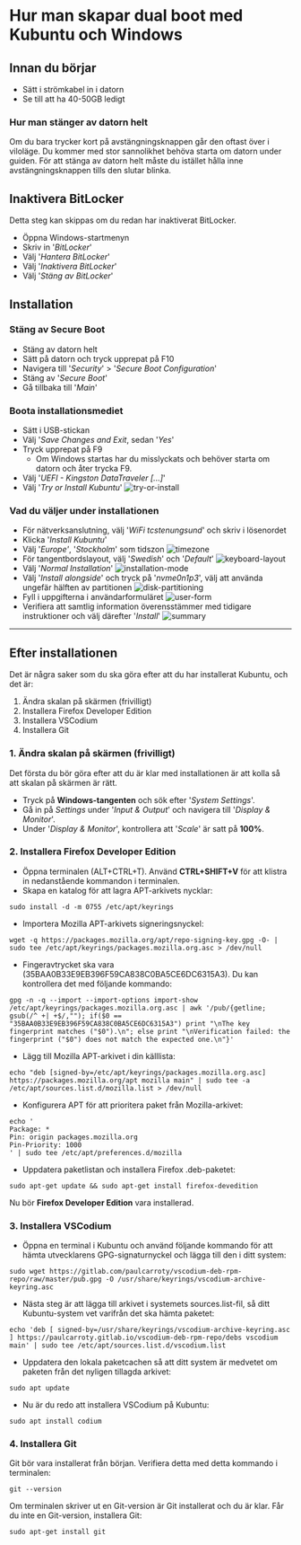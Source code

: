 # Hur man skapar dual boot med Kubuntu och Windows

## Innan du börjar
- Sätt i strömkabel in i datorn
- Se till att ha 40-50GB ledigt

### Hur man stänger av datorn helt
Om du bara trycker kort på avstängningsknappen går den oftast över i viloläge. Du kommer med stor sannolikhet behöva starta om datorn under guiden. För att stänga av datorn helt måste du istället hålla inne avstängningsknappen tills den slutar blinka.

## Inaktivera BitLocker
Detta steg kan skippas om du redan har inaktiverat BitLocker.
- Öppna Windows-startmenyn
- Skriv in '*BitLocker*'
- Välj '*Hantera BitLocker*'
- Välj '*Inaktivera BitLocker*'
- Välj '*Stäng av BitLocker*'

## Installation
### Stäng av Secure Boot
- Stäng av datorn helt
- Sätt på datorn och tryck upprepat på F10
- Navigera till '*Security*' > '*Secure Boot Configuration*'
- Stäng av '*Secure Boot*'
- Gå tillbaka till '*Main*'

### Boota installationsmediet
- Sätt i USB-stickan
- Välj '*Save Changes and Exit*, sedan '*Yes*'
- Tryck upprepat på F9
	- Om Windows startas har du misslyckats och behöver starta om datorn och åter trycka F9.
- Välj '*UEFI - Kingston DataTraveler [...]*'
- Välj '*Try or Install Kubuntu*'
![try-or-install](assets/try-or-install.png)

### Vad du väljer under installationen
- För nätverksanslutning, välj '*WiFi tcstenungsund*' och skriv i lösenordet
- Klicka '*Install Kubuntu*'
- Välj '*Europe'*, '*Stockholm*' som tidszon
![timezone](assets/timezone.png)
- För tangentbordslayout, välj '*Swedish*' och '*Default*'
![keyboard-layout](assets/keyboard-layout.png)
- Välj '*Normal Installation*'
![installation-mode](assets/installation-mode.png)
- Välj '*Install alongside*' och tryck på '*nvme0n1p3*', välj att använda ungefär hälften av partitionen
![disk-partitioning](assets/disk-partitioning.png)
- Fyll i uppgifterna i användarformuläret
![user-form](assets/user-form.png)
- Verifiera att samtlig information överensstämmer med tidigare instruktioner och välj därefter '*Install*'
![summary](assets/summary.png)

---

## Efter installationen 
Det är några saker som du ska göra efter att du har installerat Kubuntu, och det är:
1. Ändra skalan på skärmen (frivilligt)
2. Installera Firefox Developer Edition
3. Installera VSCodium
4. Installera Git

### 1. Ändra skalan på skärmen (frivilligt)  
Det första du bör göra efter att du är klar med installationen är att kolla så att skalan på skärmen är rätt.
- Tryck på **Windows-tangenten** och sök efter '*System Settings*'.
- Gå in på *Settings* under '*Input & Output*' och navigera till '*Display & Monitor*'.
- Under '*Display & Monitor*', kontrollera att '*Scale*' är satt på **100%**.

### 2. Installera Firefox Developer Edition  
- Öppna terminalen (ALT+CTRL+T). Använd **CTRL+SHIFT+V** för att klistra in nedanstående kommandon i terminalen.
- Skapa en katalog för att lagra APT-arkivets nycklar:
```
sudo install -d -m 0755 /etc/apt/keyrings
```
- Importera Mozilla APT-arkivets signeringsnyckel:
```
wget -q https://packages.mozilla.org/apt/repo-signing-key.gpg -O- | sudo tee /etc/apt/keyrings/packages.mozilla.org.asc > /dev/null
```
- Fingeravtrycket ska vara (35BAA0B33E9EB396F59CA838C0BA5CE6DC6315A3). Du kan kontrollera det med följande kommando:
```
gpg -n -q --import --import-options import-show /etc/apt/keyrings/packages.mozilla.org.asc | awk '/pub/{getline; gsub(/^ +| +$/,""); if($0 == "35BAA0B33E9EB396F59CA838C0BA5CE6DC6315A3") print "\nThe key fingerprint matches ("$0").\n"; else print "\nVerification failed: the fingerprint ("$0") does not match the expected one.\n"}'
```
- Lägg till Mozilla APT-arkivet i din källlista:
```
echo "deb [signed-by=/etc/apt/keyrings/packages.mozilla.org.asc] https://packages.mozilla.org/apt mozilla main" | sudo tee -a /etc/apt/sources.list.d/mozilla.list > /dev/null
```
- Konfigurera APT för att prioritera paket från Mozilla-arkivet:
```
echo '
Package: *
Pin: origin packages.mozilla.org
Pin-Priority: 1000
' | sudo tee /etc/apt/preferences.d/mozilla
```
- Uppdatera paketlistan och installera Firefox .deb-paketet:
```
sudo apt-get update && sudo apt-get install firefox-devedition
```
Nu bör **Firefox Developer Edition** vara installerad.

### 3. Installera VSCodium
- Öppna en terminal i Kubuntu och använd följande kommando för att hämta utvecklarens GPG-signaturnyckel och lägga till den i ditt system:
```
sudo wget https://gitlab.com/paulcarroty/vscodium-deb-rpm-repo/raw/master/pub.gpg -O /usr/share/keyrings/vscodium-archive-keyring.asc
```
- Nästa steg är att lägga till arkivet i systemets sources.list-fil, så ditt Kubuntu-system vet varifrån det ska hämta paketet:
```
echo 'deb [ signed-by=/usr/share/keyrings/vscodium-archive-keyring.asc ] https://paulcarroty.gitlab.io/vscodium-deb-rpm-repo/debs vscodium main' | sudo tee /etc/apt/sources.list.d/vscodium.list
```
- Uppdatera den lokala paketcachen så att ditt system är medvetet om paketen från det nyligen tillagda arkivet:
```
sudo apt update
```
- Nu är du redo att installera VSCodium på Kubuntu:
```
sudo apt install codium
```

### 4. Installera Git
Git bör vara installerat från början. Verifiera detta med detta kommando i terminalen:
```
git --version
```
Om terminalen skriver ut en Git-version är Git installerat och du är klar. Får du inte en Git-version, installera Git:
```
sudo apt-get install git
```
